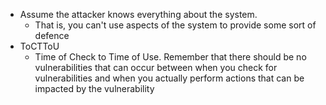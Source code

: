 * Assume the attacker knows everything about the system.
	* That is, you can't use aspects of the system to provide some sort of defence
* ToCTToU
	* Time of Check to Time of Use. Remember that there should be no vulnerabilities that can occur between when you check for vulnerabilities and when you actually perform actions that can be impacted by the vulnerability